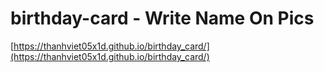 # birthday-card - Write Name On Pics

[https://thanhviet05x1d.github.io/birthday_card/](https://thanhviet05x1d.github.io/birthday_card/)
